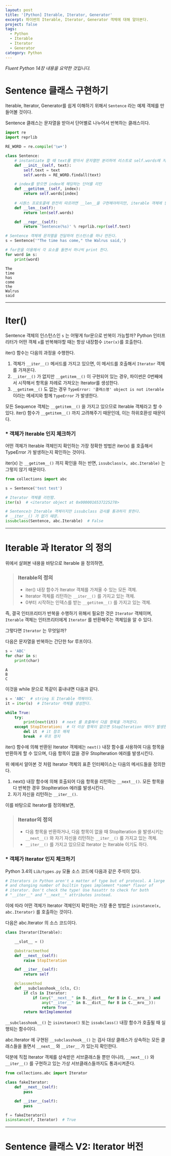 ```yaml
---
layout: post
title: '[Python] Iterable, Iterator, Generator'
excerpt: 파이썬의 Iterable, Iterator, Generator 객체에 대해 알아본다.
project: false
tags:
  - Python
  - Iterable
  - Iterator
  - Generator
category: Python
---
```


*Fluent Python 14장 내용을 요약한 것입니다.*

# Sentence 클래스 구현하기

Iterable, Iterator, Generator를 쉽게 이해하기 위해서 `Sentence` 라는 예제 객체를 만들어볼 것이다.

Sentence 클래스는 문자열을 받아서 단어별로 나누어서 반복하는 클래스이다.

```python
import re
import reprlib

RE_WORD = re.compile('\w+')

class Sentence:
    # instantiate 할 때 text를 받아서 문자열만 분리하여 리스트로 self.words에 저장
    def __init__(self, text):
        self.text = text
        self.words = RE_WORD.findall(text)

    # index를 받으면 index에 해당하는 단어를 리턴
    def __getitem__(self, index):
        return self.words[index]
    
    # 시퀀스 프로토콜에 완전히 따르려면 __len__을 구현해야하지만, iterable 객체에 필수적인 것은 아니다.
    def __len__(self):
        return len(self.words)

    def __repr__(self):
        return 'Sentence(%s)' % reprlib.repr(self.text)
```

```python
# Sentence 객체에 문자열을 전달하여 인스턴스를 하나 만든다.
s = Sentence('"The time has come," the Walrus said,')

# for문을 이용해서 각 요소를 돌면서 하나씩 print 한다.
for word in s:
    print(word)
```
```
The
time
has
come
the
Walrus
said
```

---
# Iter()

Sentence 객체의 인스턴스인 `s` 는 어떻게 for문으로 반복이 가능할까?
Python 인터프리터가 어떤 객체 `x`를 반복해야할 때는 항상 내장함수 `iter(x)`를 호출한다.

iter() 함수는 다음의 과정을 수행한다.

1. 객체가 `__iter__()` 메서드를 가지고 있으면, 이 메서드를 호출해서 `Iterator` 객체를 가져온다.
2. `__iter__()` 가 없지만 `__getitem__()` 이 구현되어 있는 경우, 파이썬은 0번째에서 시작해서 항목을 차례로 가져오는 Iterator를 생성한다.
3. `__getitem__()` 도 없는 경우 `TypeError: '클래스명' object is not iterable` 이라는 메세지와 함께 `TypeError` 가 발생한다.

모든 Sequence 객체는 `__getitem__()` 을 가지고 있으므로 Iterable 객체라고 할 수 있다. iter() 함수가 `__getitem__()` 까지 고려해주기 때문인데, 이는 하위호환성 때문이다.

### * 객체가 Iterable 인지 체크하기

어떤 객체가 Iterable 객체인지 확인하는 가장 정확한 방법은 iter(x) 를 호출해서 TypeError 가 발생하는지 확인하는 것이다.

iter(x) 는 `__getitem__()` 까지 확인을 하는 반면, `issubclass(x, abc.Iterable)` 는 그렇지 않기 때문이다.

```python
from collections import abc

s = Sentence('test test')

# Iterator 객체를 리턴함.
iter(s)  # <iterator object at 0x0000016537225278>

# Sentence는 Iterable 객체이지만 issubclass 검사를 통과하지 못한다.
# __iter__() 가 없기 때문.
issubclass(Sentence, abc.Iterable)  # False
```

---

# Iterable 과 Iterator 의 정의

위에서 살펴본 내용을 바탕으로 Iterable 을 정의하면,

> ### Iterable의 정의
> - iter() 내장 함수가 Iterator 객체를 가져올 수 있는 모든 객체.  
> - Iterator 객체를 리턴하는 `__iter__()` 를 가지고 있는 객체.  
> - 0부터 시작하는 인덱스를 받는 `__getitem__()` 를 가지고 있는 객체.

즉, 결국 인터프리터가 반복을 수행하기 위해서 필요한 것은 `Iterator` 객체이며, `Iterable` 객체는 인터프리터에게 `Iterator` 를 반환해주는 객체임을 알 수 있다.

그렇다면 `Iterator` 는 무엇일까?

다음은 문자열을 반복하는 간단한 for 루프이다.

```python
s = 'ABC'
for char in s:
    print(char)
```
```
A
B
C
```

이것을 while 문으로 똑같이 흉내내면 다음과 같다.

```python
s = 'ABC'  # string 도 Iterable 객체이다.
it = iter(s)  # Iterator 객체를 생성한다.

while True:
    try:
        print(next(it))  # next 를 호출해서 다음 항목을 가져온다.
    except StopIteration:  # 더 이상 항목이 없으면 StopIteration 에러가 발생한다.
        del it  # it 참조 해제
        break  # 루프 정지
```

iter() 함수에 의해 반환된 Iterator 객체에는 `next()` 내장 함수를 사용하여 다음 항목을 반환하게 할 수 있으며, 다음 항목이 없을 경우 StopIteration 에러를 발생시킨다.

위 예에서 알아본 것 처럼 Iterator 객체의 표준 인터페이스는 다음의 메서드들을 정의한다.

1. next() 내장 함수에 의해 호출되어 다음 항목을 리턴하는 `__next__()`. 모든 항목을 다 반복한 경우 StopIteration 에러를 발생시킨다.
2. 자기 자신을 리턴하는 `__iter__()`.

이를 바탕으로 Iterator를 정의해보면,

> ### Iterator의 정의
> - 다음 항목을 반환하거나, 다음 항목이 없을 때 StopIteration 을 발생시키는 `__next__()` 와 자기 자신을 리턴하는 `__iter__()` 를 가지고 있는 객체.
> - `__iter__()` 를 가지고 있으므로 Iterator 는 Iterable 이기도 하다.

### * 객체가 Iterator 인지 체크하기

Python 3.4의 `Lib/types.py` 모듈 소스 코드에 다음과 같은 주석이 있다.

```python
# Iterators in Python aren't a matter of type but of protocol. A large
# and changing number of builtin types implement *some* flavor of
# iterator. Don't check the type! Use hasattr to check for both
# "__iter__" and "__next__" attributes instead.
```

이에 따라 어떤 객체가 Iterator 객체인지 확인하는 가장 좋은 방법은 `isinstance(x, abc.Iterator)` 를 호출하는 것이다.

다음은 abc.Iterator 의 소스 코드이다.

```python
class Iterator(Iterable):

    __slot__ = ()

    @abstractmethod
    def __next__(self):
        raise StopIteration

    def __iter__(self):
        return self

    @classmethod
    def __subclasshook__(cls, C):
        if cls is Iterator:
            if (any("__next__" in B.__dict__ for B in C.__mro__) and
                any("__iter__" in B.__dict__ for B in C.__mro__)):
                return True
        return NotImplemented
```

`__subclasshook__()` 는 `isinstance()` 또는 `issubclass()` 내장 함수가 호출될 때 실행되는 함수이다.

abc.Iterator 에 구현된 `__subclasshook__()` 는 검사 대상 클래스가 상속하는 모든 클래스들을 돌면서 `__next__` 와 `__iter__` 가 있는지 확인한다.

덕분에 직접 Iterator 객체를 상속받은 서브클래스들 뿐만 아니라, `__next__()` 와 `__iter__()` 를 구현하고 있는 가상 서브클래스들까지도 통과시켜준다.

```python
from collections.abc import Iterator

class fakeIterator:
    def __next__(self):
        pass

    def __iter__(self):
        pass

f = fakeIterator()
isinstance(f, Iterator)  # True
```

---

# Sentence 클래스 V2: Iterator 버전

